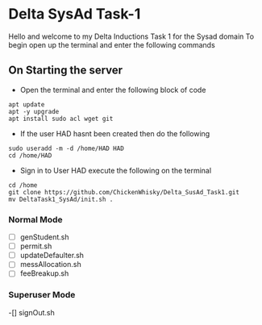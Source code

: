 # Delta SysAd Task-1

Hello and welcome to my Delta Inductions Task 1 for the Sysad domain
To begin open up the terminal and enter the following commands

## On Starting the server

* Open the terminal and enter the following block of code
```
apt update
apt -y upgrade
apt install sudo acl wget git
```
* If the user HAD hasnt been created then do the following
```
sudo useradd -m -d /home/HAD HAD
cd /home/HAD
```

* Sign in to User HAD execute the following on the terminal 

```
cd /home
git clone https://github.com/ChickenWhisky/Delta_SusAd_Task1.git
mv DeltaTask1_SysAd/init.sh .
```
### Normal Mode
- [ ] genStudent.sh
- [ ] permit.sh
- [ ] updateDefaulter.sh
- [ ] messAllocation.sh
- [ ] feeBreakup.sh
### Superuser Mode
-[] signOut.sh
